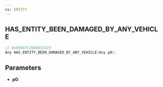 ```yaml
---
ns: ENTITY
---
```

## HAS_ENTITY_BEEN_DAMAGED_BY_ANY_VEHICLE

```c
// 0x695D7C26DE65C423
Any HAS_ENTITY_BEEN_DAMAGED_BY_ANY_VEHICLE(Any p0);
```

## Parameters
* **p0**:
